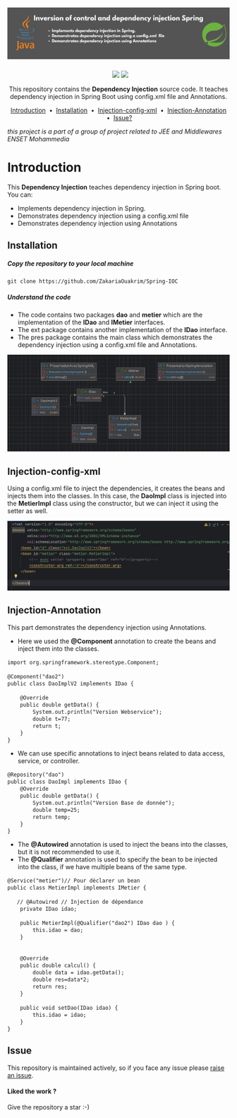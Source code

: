<h1 align="center">
  <a href="https://github.com/ZakariaOuakrim/Spring-IOC">
    <img src="https://raw.githubusercontent.com/ZakariaOuakrim/Spring-IOC/master/src/main/resources/images/1.png" >
  </a>
</h1>
<p align="center">
&nbsp <a target="_blank" href="https://www.linkedin.com/in/zakariaouakz/"><img height="20" src="https://img.shields.io/badge/LinkedIn-0077B5?style=for-the-badge&logo=linkedin&logoColor=white" /></a>
<a href="https://mail.google.com/mail/?view=cm&to=ouakrimzakaria18@gmail.com" target="_blank" onclick="window.open(this.href,'_blank'); return false;">
  <img height="20" src="https://img.shields.io/badge/Gmail-D14836?style=for-the-badge&logo=gmail&logoColor=white" />
</a>

</p>
<p align="center">
  This repository contains the <strong>Dependency Injection</strong> source code.
   It teaches dependency injection in Spring Boot using config.xml file and Annotations.
</p>

<p align="center">
<a href="#introduction">Introduction</a> &nbsp;&bull;&nbsp;
<a href="#installation">Installation</a> &nbsp;&bull;&nbsp;
<a href="#Injection-config-xml">Injection-config-xml</a> &nbsp;&bull;&nbsp;
<a href="#Injection-Annotation">Injection-Annotation</a> &nbsp;&bull;&nbsp;
<a href="#issue">Issue?</a>
</p>

<i>this project is a part of a group of project related to JEE and Middlewares ENSET Mohammedia</i>

# Introduction
This <b>Dependency Injection</b> teaches dependency injection in Spring boot. You can:

- Implements dependency injection in Spring.
- Demonstrates dependency injection using a config.xml file
- Demonstrates dependency injection using Annotations

## Installation
##### Copy the repository to your local machine
```
git clone https://github.com/ZakariaOuakrim/Spring-IOC
```
##### Understand the code 
- The code contains two packages <b>dao</b> and <b>metier</b> which are the implementation of the <b>IDao</b> and <b>IMetier</b> interfaces.
- The ext package contains another implementation of the <b>IDao</b> interface.
- The pres package contains the main class which demonstrates the dependency injection using a config.xml file and Annotations.

<img src="https://raw.githubusercontent.com/ZakariaOuakrim/Spring-IOC/master/src/main/resources/images/2.png" />

## Injection-config-xml
Using a config.xml file to inject the dependencies, it creates the beans and injects them into the classes.
In this case, the <b>DaoImpl</b> class is injected into the <b>MetierImpl</b> class using the constructor, but we can inject it using the setter as well.

<img src="https://raw.githubusercontent.com/ZakariaOuakrim/Spring-IOC/master/src/main/resources/images/3.png" />


## Injection-Annotation

This part demonstrates the dependency injection using Annotations.
- Here we used the <b>@Component</b> annotation to create the beans and inject them into the classes.
```
import org.springframework.stereotype.Component;

@Component("dao2")
public class DaoImplV2 implements IDao {

    @Override
    public double getData() {
        System.out.println("Version Webservice");
        double t=77;
        return t;
    }
}
```
- We can use specific annotations to inject beans related to data access, service, or controller.

```
@Repository("dao")
public class DaoImpl implements IDao {
    @Override
    public double getData() {
        System.out.println("Version Base de donnée");
        double temp=25;
        return temp;
    }
}
```
- The <b>@Autowired</b> annotation is used to inject the beans into the classes, but it is not recommended to use it.
- The <b>@Qualifier</b> annotation is used to specify the bean to be injected into the class, if we have multiple beans of the same type.
```
@Service("metier")// Pour déclarer un bean
public class MetierImpl implements IMetier {

   // @Autowired // Injection de dépendance
    private IDao idao;

    public MetierImpl(@Qualifier("dao2") IDao dao ) {
        this.idao = dao;
    }


    @Override
    public double calcul() {
        double data = idao.getData();
        double res=data*2;
        return res;
    }

    public void setDao(IDao idao) {
        this.idao = idao;
    }
}
```


## Issue
This repository is maintained actively, so if you face any issue please <a href="https://github.com/ZakariaOuakrim/Spring-IOC/issues/new">raise an issue</a>.

<h4>Liked the work ?</h4>
Give the repository a star :-)